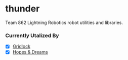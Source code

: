 # thunder
Team 862 Lightning Robotics robot utilities and libraries.

### Currently Utalized By
- [x] [Gridlock](https://github.com/frc-862/gridlock)
- [x] [Hopes & Dreams](https://github.com/frc-862/blackout)
